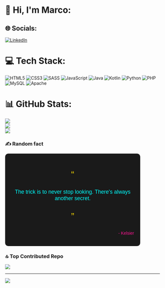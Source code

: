 # 💫 Hi, I'm Marco:

## 🌐 Socials:
[![LinkedIn](https://img.shields.io/badge/LinkedIn-%230077B5.svg?logo=linkedin&logoColor=white)](https://linkedin.com/in/linkedin.com/in/marco-antonio-lópez-expósito-407b3b263) 

# 💻 Tech Stack:
![HTML5](https://img.shields.io/badge/html5-%23E34F26.svg?style=flat-square&logo=html5&logoColor=white) ![CSS3](https://img.shields.io/badge/css3-%231572B6.svg?style=flat-square&logo=css3&logoColor=white) ![SASS](https://img.shields.io/badge/SASS-hotpink.svg?style=flat-square&logo=SASS&logoColor=white) ![JavaScript](https://img.shields.io/badge/javascript-%23323330.svg?style=flat-square&logo=javascript&logoColor=%23F7DF1E) ![Java](https://img.shields.io/badge/java-%23ED8B00.svg?style=flat-square&logo=openjdk&logoColor=white) ![Kotlin](https://img.shields.io/badge/kotlin-%237F52FF.svg?style=flat-square&logo=kotlin&logoColor=white) ![Python](https://img.shields.io/badge/python-3670A0?style=flat-square&logo=python&logoColor=ffdd54) ![PHP](https://img.shields.io/badge/php-%23777BB4.svg?style=flat-square&logo=php&logoColor=white) ![MySQL](https://img.shields.io/badge/mysql-4479A1.svg?style=flat-square&logo=mysql&logoColor=white) ![Apache](https://img.shields.io/badge/apache-%23D42029.svg?style=flat-square&logo=apache&logoColor=white)
# 📊 GitHub Stats:
![](https://github-readme-stats.vercel.app/api?username=marco1080&theme=tokyonight&hide_border=true&include_all_commits=true&count_private=true)<br/>
![](https://github-readme-streak-stats.herokuapp.com/?user=marco1080&theme=tokyonight&hide_border=true)<br/>
![](https://github-readme-stats.vercel.app/api/top-langs/?username=marco1080&theme=tokyonight&hide_border=true&include_all_commits=true&count_private=true&layout=compact)

### ✍️ Random fact
<div align="center" style="background-color:#1a1a1a; border-radius:10px; padding:20px; max-width:400px;">
  <p style="font-size:30px; color:#FFD700; font-family:Arial, sans-serif;">“</p>
  <p style="font-size:1.25em; color:#00FFFF; font-family:Arial, sans-serif; text-align:center;">
    The trick is to never stop looking. There's always another secret.
  </p>
  <p style="font-size:30px; color:#FFD700; font-family:Arial, sans-serif;">”</p>
  <p style="color:#FF1493; font-family:Arial, sans-serif; text-align:right;">
    - Kelsier
  </p>
</div>



### 🔝 Top Contributed Repo
![](https://github-contributor-stats.vercel.app/api?username=marco1080&limit=5&theme=gotham&combine_all_yearly_contributions=true)

---
[![](https://visitcount.itsvg.in/api?id=marco1080&icon=2&color=1)](https://visitcount.itsvg.in)

<!-- Proudly created with GPRM ( https://gprm.itsvg.in ) -->
